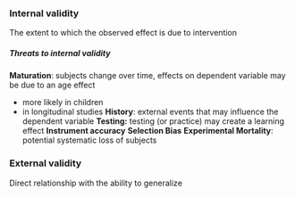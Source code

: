 ### Internal validity
The extent to which the observed effect is due to intervention
##### Threats to internal validity
**Maturation**: subjects change over time, effects on dependent variable may be due to an age effect
- more likely in children
- in longitudinal studies
**History**: external events that may influence the dependent variable
**Testing:** testing (or practice) may create a learning effect
**Instrument accuracy**
**Selection Bias**
**Experimental Mortality**: potential systematic loss of subjects

### External validity
Direct relationship with the ability to generalize